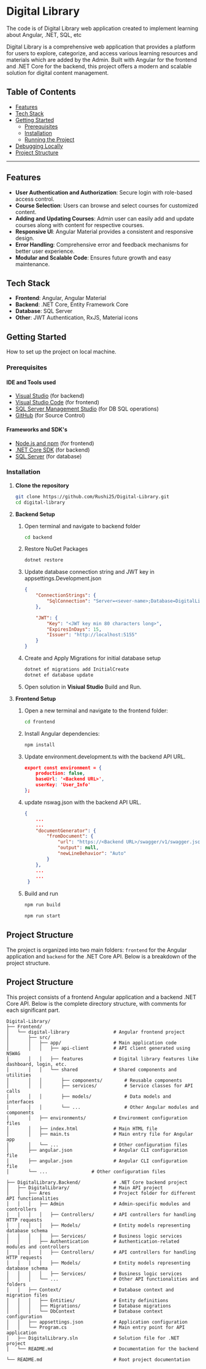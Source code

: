 ﻿# Digital Library

The code is of Digital Library web application created to implement learning about Angular, .NET, SQL, etc

Digital Library is a comprehensive web application that provides a platform for users to explore, categorize, and access various learning resources and materials which are added by the Admin. Built with Angular for the frontend and .NET Core for the backend, this project offers a modern and scalable solution for digital content management.

## Table of Contents

- [Features](#features)
- [Tech Stack](#tech-stack)
- [Getting Started](#getting-started)
  - [Prerequisites](#prerequisites)
  - [Installation](#installation)
  - [Running the Project](#running-the-project)
- [Debugging Locally](#debugging-locally)
- [Project Structure](#project-structure)

---

## Features

- **User Authentication and Authorization**: Secure login with role-based access control.
- **Course Selection**: Users can browse and select courses for customized content.
- **Adding and Updating Courses**: Admin user can easily add and update courses along with content for respective courses.
- **Responsive UI**: Angular Material provides a consistent and responsive design.
- **Error Handling**: Comprehensive error and feedback mechanisms for better user experience.
- **Modular and Scalable Code**: Ensures future growth and easy maintenance.

## Tech Stack

- **Frontend**: Angular, Angular Material
- **Backend**: .NET Core, Entity Framework Core
- **Database**: SQL Server
- **Other**: JWT Authentication, RxJS, Material icons

## Getting Started

How to set up the project on local machine.

### Prerequisites

#### IDE and Tools used

- [Visual Studio](https://visualstudio.microsoft.com/thank-you-downloading-visual-studio/?sku=Community&channel=Release&version=VS2022&source=VSLandingPage&cid=2030&passive=false) (for backend)
- [Visual Studio Code](https://code.visualstudio.com/docs/?dv=win) (for frontend)
- [SQL Server Management Studio](https://aka.ms/ssmsfullsetup) (for DB SQL operations)
- [GitHub](https://github.com/) (for Source Control)

#### Frameworks and SDK's

- [Node.js and npm](https://nodejs.org/) (for frontend)
- [.NET Core SDK](https://dotnet.microsoft.com/download) (for backend)
- [SQL Server](https://www.microsoft.com/en-us/sql-server/sql-server-downloads) (for database)

### Installation

1. **Clone the repository**

   ```bash
   git clone https://github.com/Rushi25/Digital-Library.git
   cd digital-library
2. **Backend Setup**

   1. Open terminal and navigate to backend folder

		```bash
		cd backend
	2. Restore NuGet Packages
		```bash
		dotnet restore
	3. Update database connection string and JWT key in appsettings.Development.json
		```json
		{
			"ConnectionStrings": {
				"SqlConnection": "Server=<sever-name>;Database=DigitalLibraryDb;Trusted_Connection=True;MultipleActiveResultSets=true;TrustServerCertificate=true;"
			},

			"JWT": {
				"Key": "<JWT key min 80 characters long>",
				"ExpiresInDays": 15,
				"Issuer": "http://localhost:5155"
			}
		}
	4. Create and Apply Migrations for initial database setup
		```bash
		dotnet ef migrations add InitialCreate
		dotnet ef database update
	5. Open solution in **Visiual Studio** Build and Run.

3. **Frontend Setup**

	1. Open a new terminal and navigate to the frontend folder:
	
		```bash	
		cd frontend
	2. Install Angular dependencies:
		```bash
		npm install
	3. Update environment.development.ts with the backend API URL.
		```json
		export const environment = {
			production: false,
			baseUrl: '<Backend URL>',
			userKey: 'User_Info'
		};
	4. update nswag.json with the backend API URL.
		```json
		{
			...
			...
			"documentGenerator": {
				"fromDocument": {
					"url": "https://<Backend URL>/swagger/v1/swagger.json",
					"output": null,
					"newLineBehavior": "Auto"
				}
			},
			...
			...
		 }
	5. Build and run
		```bash
		npm run build

		npm run start
## Project Structure
The project is organized into two main folders: `frontend` for the Angular application and `backend` for the .NET Core API. Below is a breakdown of the project structure.

## Project Structure

This project consists of a frontend Angular application and a backend .NET Core API. Below is the complete directory structure, with comments for each significant part.

```plaintext
Digital-Library/
├── Frontend/                       
│   └── digital-library                # Angular frontend project
│       ├── src/
│       │   ├── app/                   # Main application code
│       │   │   ├── api-client         # API client generated using NSWAG
│       │   │   ├── features           # Digital library features like dashboard, login, etc.
│       │   │   └── shared             # Shared components and utilities
│       │   │	    ├── components/        # Reusable components
│       │   │       ├── services/          # Service classes for API calls
│       │   │       ├── models/            # Data models and interfaces
│       │   │       └── ...                # Other Angular modules and components
│       │   ├── environments/          # Environment configuration files
│       │   ├── index.html             # Main HTML file
│       │   ├── main.ts                # Main entry file for Angular app
│       │   └── ...                    # Other configuration files
│       ├── angular.json               # Angular CLI configuration file
│       ├── angular.json               # Angular CLI configuration file
│       └── ...			       # Other configuration files

├── DigitalLibrary.Backend/            # .NET Core backend project
│   ├── DigitalLibrary/                # Main API project
│   │   ├── Ares                       # Project folder for different API functionalities
│   │   │   ├── Admin                  # Admin-specific modules and controllers
│   │   │   │   ├── Controllers/       # API controllers for handling HTTP requests
│   │   │   │   ├── Models/            # Entity models representing database schema
│   │   │   │   ├── Services/          # Business logic services
│   │   │   ├── Authentication         # Authentication-related modules and controllers
│   │   │   │   ├── Controllers/       # API controllers for handling HTTP requests
│   │   │   │   ├── Models/            # Entity models representing database schema
│   │   │   │   ├── Services/          # Business logic services
│   │   │   └── ...                    # Other API functionalities and folders
│   │   ├── Context/                   # Database context and migration files
│   │   │   ├── Entities/              # Entity definitions
│   │   │   ├── Migrations/            # Database migrations
│   │   │   └── DbContext              # Database context configuration
│   │   ├── appsettings.json           # Application configuration
│   │   └── Program.cs                 # Main entry point for API application
│   ├── DigitalLibrary.sln             # Solution file for .NET project
│   └── README.md                      # Documentation for the backend

└── README.md                          # Root project documentation